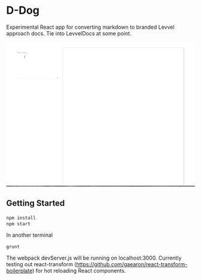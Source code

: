 # D-Dog
Experimental React app for converting markdown to branded Levvel approach docs. Tie into LevvelDocs at some point.

![alt tag](sample.gif)

## Getting Started

    npm install
    npm start
    
In another terminal

    grunt

The webpack devServer.js will be running on localhost:3000. Currently testing out react-transform (https://github.com/gaearon/react-transform-boilerplate) 
for hot reloading React components. 
